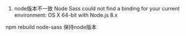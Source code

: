 
1. node版本不一致
Node Sass could not find a binding for your current environment: OS X 64-bit with Node.js 8.x

 npm rebuild node-sass    保持node版本
